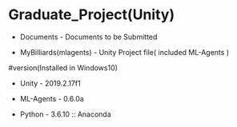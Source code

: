 # Graduate_Project(Unity)
* Documents - Documents to be Submitted

* MyBilliards(mlagents) - Unity Project file( included ML-Agents )


#version(Installed in Windows10)

* Unity -  2019.2.17f1

* ML-Agents - 0.6.0a

* Python - 3.6.10 :: Anaconda
